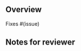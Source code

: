 <!--
Thank you for sending a pull request! Here are some tips for contributors:

1. Fill the description template below.
2. Include appropriate tests (if necessary). Make sure that all CI checks passed.
3. If the Pull Request is a work in progress, make use of GitHub's "Draft PR" feature and mark it as such.
-->

## Overview

<!--
Please include a summary of the changes and the related issue.
Please also include relevant motivation and context.
List any dependencies that are required for this change.
-->

Fixes #(issue)

## Notes for reviewer

<!-- Anything the reviewer should know? -->
